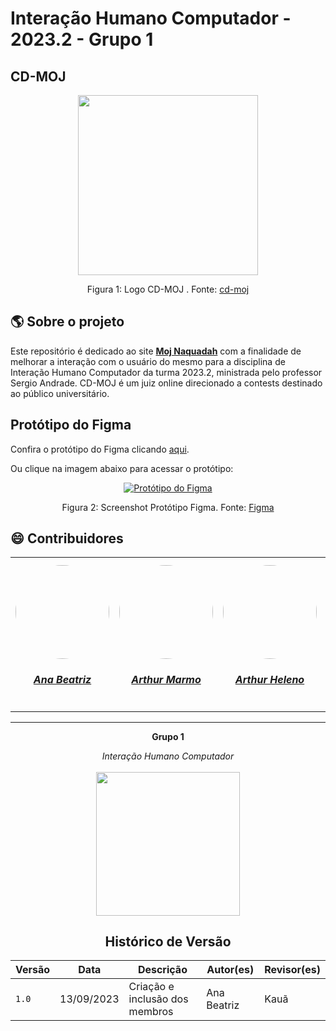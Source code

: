 # Interação Humano Computador - 2023.2 - Grupo 1 

## CD-MOJ

<div align="center">
    <img src="https://cd-moj.github.io/cd-moj.docs/assets/images/logo.png" style="width:30vw"/>
    <p> Figura 1: Logo CD-MOJ . Fonte: <a href="https://moj.naquadah.com.br/cgi-bin/index.sh">cd-moj</a></p> 
</div>

<!-- ABOUT THE PROJECT -->
## :earth_americas: Sobre o projeto
   Este repositório é dedicado ao site [**Moj Naquadah**](https://moj.naquadah.com.br/cgi-bin/index.sh) com a finalidade de melhorar a interação com o usuário do mesmo para a disciplina de Interação Humano Computador da turma 2023.2, ministrada pelo professor Sergio Andrade. CD-MOJ é um juiz online direcionado a contests destinado ao público universitário.

## Protótipo do Figma

Confira o protótipo do Figma clicando [aqui](https://www.figma.com/proto/7ONJcyltgc1gWQQcgCRyjq/CD-MOJ?node-id=149-186&t=XFuqAfjLPHWOJypk-1&scaling=scale-down&content-scaling=fixed&page-id=0%3A1&starting-point-node-id=149%3A186).

Ou clique na imagem abaixo para acessar o protótipo:

<div align="center">
    <a href="https://www.figma.com/proto/7ONJcyltgc1gWQQcgCRyjq/CD-MOJ?node-id=149-186&t=XFuqAfjLPHWOJypk-1&scaling=scale-down&content-scaling=fixed&page-id=0%3A1&starting-point-node-id=149%3A186">
        <img src="https://github.com/user-attachments/assets/7f73fcdf-1bf6-4249-ae72-f1d183097c61" alt="Protótipo do Figma">
    </a>
    <p>Figura 2: Screenshot Protótipo Figma. Fonte: <a href="https://www.figma.com/">Figma</a></p> 
</div>

## :smile: Contribuidores

<center>
<table style="margin-left: auto; margin-right: auto;">
    <tr>
        <td align="center">
            <a href="https://github.com/ananorberto">
                <img style="border-radius: 50%;" src="https://github.com/ananorberto.png" width="150px;"/>
                <h5 class="text-center">Ana Beatriz</h5>
            </a>
        </td>
        <td align="center">
            <a href="https://github.com/artmarmocathala">
                <img style="border-radius: 50%;" src="https://github.com/artmarmocathala.png" width="150px;"/>
                <h5 class="text-center">Arthur Marmo</h5>
            </a>
        </td>
        <td align="center">
            <a href="https://github.com/arthur-heleno">
                <img style="border-radius: 50%;" src="https://github.com/arthur-heleno.png" width="150px;"/>
                <h5 class="text-center">Arthur Heleno</h5>
            </a>
        </td>
        <td align="center">
            <a href="https://github.com/crstyhs">
                <img style="border-radius: 50%;" src="https://github.com/crstyhs.png" width="150px;"/>
                <h5 class="text-center">Christian Hirsch</h5>
            </a>
        </td>
        <td align="center">
            <a href="https://github.com/bot-do-jao">
                <img style="border-radius: 50%;" src="https://github.com/bot-do-jao.png" width="150px;"/>
                <h5 class="text-center">João Pedro</h5>
            </a>
        </td>
        <td align="center">
            <a href="https://github.com/kaua-pt">
                <img style="border-radius: 50%;" src="https://github.com/kaua-pt.png" width="150px;"/>
                <h5 class="text-center">Kauã Vinícius ✠ </h5>
            </a>
        </td>
        <td align="center">
            <a href="https://github.com/leonardogonmac">
                <img style="border-radius: 50%;" src="https://github.com/leonardogonmac.png" width="150px;"/>
                <h5 class="text-center">Leonardo Gonçalves</h5>
            </a>
        </td>
</table>
    
<hr/>
<p align="center"><b>Grupo 1</b></p>
<p align="center"><i>Interação Humano Computador</i><br /><br />
<a href="https://fga.unb.br" target="_blank"><img width="230"src="https://4.bp.blogspot.com/-0aa6fAFnSnA/VzICtBQgciI/AAAAAAAARn4/SxVsQPFNeE0fxkCPVgMWbhd5qIEAYCMbwCLcB/s1600/unb-gama.png"></a>
</p>

## Histórico de Versão

| Versão | Data          | Descrição                          | Autor(es)     |  Revisor(es)  |
| ------ | ------------- | ---------------------------------- | ------------- | ------------- |
| `1.0`  | 13/09/2023    | Criação e inclusão dos membros     | Ana Beatriz   | Kauã          |

